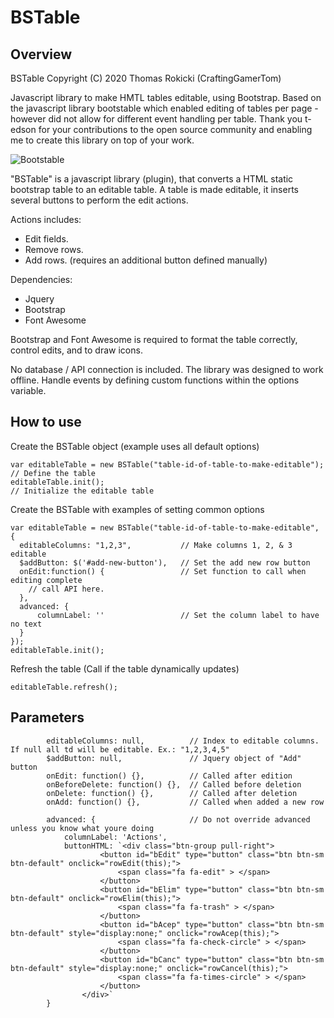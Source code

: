 # BSTable

## Overview

BSTable Copyright (C) 2020 Thomas Rokicki (CraftingGamerTom)

Javascript library to make HMTL tables editable, using Bootstrap. Based on the javascript library bootstable which enabled editing of tables per page - however did not allow for different event handling per table.
Thank you t-edson for your contributions to the open source community and enabling me to create this library on top of your work.

![Bootstable](http://blog.pucp.edu.pe/blog/tito/wp-content/uploads/sites/610/2018/01/Sin-título-13.png "Bootstable")

"BSTable" is a javascript library (plugin), that converts a HTML static bootstrap table to an editable table. 
A table is made editable, it inserts several buttons to perform the edit actions.

Actions includes:

* Edit fields.
* Remove rows.
* Add rows. (requires an additional button defined manually)

Dependencies:

* Jquery
* Bootstrap
* Font Awesome

Bootstrap and Font Awesome is required to format the table correctly, control edits, and to draw icons.

No database / API connection is included. The library was designed to work offline. Handle events by defining custom functions within the options variable.

## How to use

Create the BSTable object (example uses all default options)

    var editableTable = new BSTable("table-id-of-table-to-make-editable");  // Define the table
    editableTable.init();                                                   // Initialize the editable table

Create the BSTable with examples of setting common options

    var editableTable = new BSTable("table-id-of-table-to-make-editable", {
      editableColumns: "1,2,3",           // Make columns 1, 2, & 3 editable
      $addButton: $('#add-new-button'),   // Set the add new row button
      onEdit:function() {                 // Set function to call when editing complete
        // call API here.
      },
      advanced: {                         
          columnLabel: ''                 // Set the column label to have no text
      }
    });
    editableTable.init();

Refresh the table (Call if the table dynamically updates)

    editableTable.refresh();

## Parameters

            editableColumns: null,          // Index to editable columns. If null all td will be editable. Ex.: "1,2,3,4,5"
            $addButton: null,               // Jquery object of "Add" button
            onEdit: function() {},          // Called after edition
            onBeforeDelete: function() {},  // Called before deletion
            onDelete: function() {},        // Called after deletion
            onAdd: function() {},           // Called when added a new row
            
            advanced: {                     // Do not override advanced unless you know what youre doing
                columnLabel: 'Actions',
                buttonHTML: `<div class="btn-group pull-right">
                        <button id="bEdit" type="button" class="btn btn-sm btn-default" onclick="rowEdit(this);">
                            <span class="fa fa-edit" > </span>
                        </button>
                        <button id="bElim" type="button" class="btn btn-sm btn-default" onclick="rowElim(this);">
                            <span class="fa fa-trash" > </span>
                        </button>
                        <button id="bAcep" type="button" class="btn btn-sm btn-default" style="display:none;" onclick="rowAcep(this);">
                            <span class="fa fa-check-circle" > </span>
                        </button>
                        <button id="bCanc" type="button" class="btn btn-sm btn-default" style="display:none;" onclick="rowCancel(this);">
                            <span class="fa fa-times-circle" > </span>
                        </button>
                    </div>`
            }
